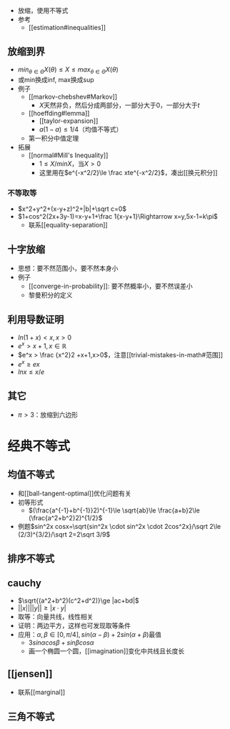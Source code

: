 - 放缩，使用不等式
- 参考
  - [[estimation#inequalities]]
## 放缩到界
- $min_{\theta \in \Theta}X(\theta)\le X\le max_{\theta \in \Theta}X(\theta)$
- 或min换成inf, max换成sup
- 例子
  - [[markov-chebshev#Markov]]
    - $X$天然非负，然后分成两部分，一部分大于0，一部分大于$t$
  - [[hoeffding#lemma]]
    - [[taylor-expansion]]
    - $a(1-a)\le 1/4$（均值不等式）
  - 第一积分中值定理
- 拓展
  - [[normal#Mill's Inequality]]
    - $1\le X/minX$，当$X>0$
    - 这里用在$e^{-x^2/2}\le \frac xte^{-x^2/2}$，凑出[[换元积分]]
### 不等取等
- $x^2+y^2+(x-y+z)^2+|b|+\sqrt c=0$
- $1+cos^2(2x+3y-1)=x-y+1+\frac 1{x-y+1}\Rightarrow x=y,5x-1=k\pi$
  - 联系[[equality-separation]]
## 十字放缩
- 思想：要不然范围小，要不然本身小
- 例子
  - [[converge-in-probability]]: 要不然概率小，要不然误差小
  - 黎曼积分的定义
## 利用导数证明
- $ln(1+x)<x,x>0$
- $e^x > x+1, x\in \mathbb R$
- $e^x > \frac {x^2}2 +x+1,x>0$，注意[[trivial-mistakes-in-math#范围]]
- $e^x \ge ex$
- $lnx\le x/e$
## 其它
- $\pi > 3$：放缩到六边形
# 经典不等式
## 均值不等式
- 和[[ball-tangent-optimal]]优化问题有关
- 初等形式
  - $(\frac{a^{-1}+b^{-1}}2)^{-1}\le \sqrt{ab}\le \frac{a+b}2\le (\frac{a^2+b^2}2)^{1/2}$
- 例题$sin^2x cosx=\sqrt{sin^2x \cdot sin^2x \cdot 2cos^2x}/\sqrt 2\le (2/3)^{3/2}/\sqrt 2=2\sqrt 3/9$
## 排序不等式

## cauchy
- $\sqrt{(a^2+b^2)(c^2+d^2)}\ge |ac+bd|$
- $||x||||y||\ge |x\cdot y|$
- 取等：向量共线，线性相关
- 证明：两边平方，这样也可发现取等条件
- 应用：$\alpha,\beta \in[0,\pi/4],sin(\alpha-\beta)+2sin(\alpha+\beta)$最值
  - $3sin\alpha cos\beta+sin\beta cos\alpha$
  - 画一个椭圆一个圆，[[imagination]]变化中共线且长度长
## [[jensen]]
- 联系[[marginal]]
## 三角不等式
